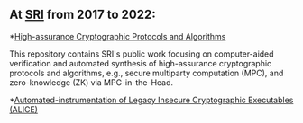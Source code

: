 
## At [SRI](https://www.sri.com/) from 2017 to 2022:

*[High-assurance Cryptographic Protocols and Algorithms]()

This repository contains SRI's public work focusing on computer-aided verification and automated synthesis of high-assurance cryptographic protocols and algorithms, e.g., secure multiparty computation (MPC), and zero-knowledge (ZK) via MPC-in-the-Head. 


*[Automated-instrumentation of Legacy Insecure Cryptographic Executables (ALICE)](https://github.com/SRI-CSL/ALICE/)
